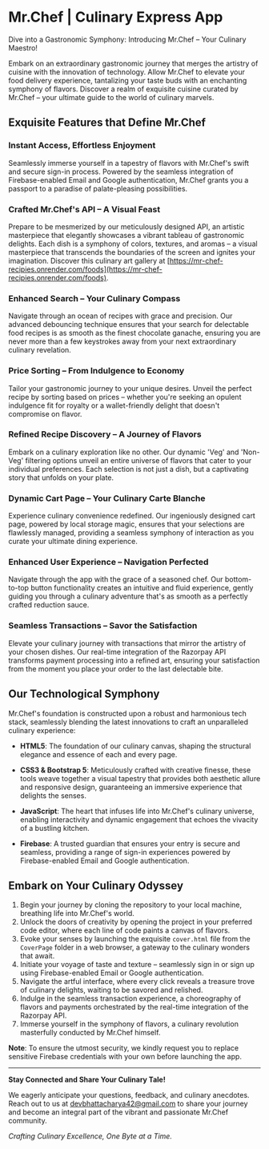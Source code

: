 # Mr.Chef | Culinary Express App

Dive into a Gastronomic Symphony: Introducing Mr.Chef – Your Culinary Maestro!

Embark on an extraordinary gastronomic journey that merges the artistry of cuisine with the innovation of technology. Allow Mr.Chef to elevate your food delivery experience, tantalizing your taste buds with an enchanting symphony of flavors. Discover a realm of exquisite cuisine curated by Mr.Chef – your ultimate guide to the world of culinary marvels.

## **Exquisite Features that Define Mr.Chef**

### **Instant Access, Effortless Enjoyment**
Seamlessly immerse yourself in a tapestry of flavors with Mr.Chef's swift and secure sign-in process. Powered by the seamless integration of Firebase-enabled Email and Google authentication, Mr.Chef grants you a passport to a paradise of palate-pleasing possibilities.

### **Crafted Mr.Chef's API – A Visual Feast**
Prepare to be mesmerized by our meticulously designed API, an artistic masterpiece that elegantly showcases a vibrant tableau of gastronomic delights. Each dish is a symphony of colors, textures, and aromas – a visual masterpiece that transcends the boundaries of the screen and ignites your imagination. Discover this culinary art gallery at [https://mr-chef-recipies.onrender.com/foods](https://mr-chef-recipies.onrender.com/foods).

### **Enhanced Search – Your Culinary Compass**
Navigate through an ocean of recipes with grace and precision. Our advanced debouncing technique ensures that your search for delectable food recipes is as smooth as the finest chocolate ganache, ensuring you are never more than a few keystrokes away from your next extraordinary culinary revelation.

### **Price Sorting – From Indulgence to Economy**
Tailor your gastronomic journey to your unique desires. Unveil the perfect recipe by sorting based on prices – whether you're seeking an opulent indulgence fit for royalty or a wallet-friendly delight that doesn't compromise on flavor.

### **Refined Recipe Discovery – A Journey of Flavors**
Embark on a culinary exploration like no other. Our dynamic 'Veg' and 'Non-Veg' filtering options unveil an entire universe of flavors that cater to your individual preferences. Each selection is not just a dish, but a captivating story that unfolds on your plate.

### **Dynamic Cart Page – Your Culinary Carte Blanche**
Experience culinary convenience redefined. Our ingeniously designed cart page, powered by local storage magic, ensures that your selections are flawlessly managed, providing a seamless symphony of interaction as you curate your ultimate dining experience.

### **Enhanced User Experience – Navigation Perfected**
Navigate through the app with the grace of a seasoned chef. Our bottom-to-top button functionality creates an intuitive and fluid experience, gently guiding you through a culinary adventure that's as smooth as a perfectly crafted reduction sauce.

### **Seamless Transactions – Savor the Satisfaction**
Elevate your culinary journey with transactions that mirror the artistry of your chosen dishes. Our real-time integration of the Razorpay API transforms payment processing into a refined art, ensuring your satisfaction from the moment you place your order to the last delectable bite.

## **Our Technological Symphony**

Mr.Chef's foundation is constructed upon a robust and harmonious tech stack, seamlessly blending the latest innovations to craft an unparalleled culinary experience:

- **HTML5**: The foundation of our culinary canvas, shaping the structural elegance and essence of each and every page.

- **CSS3 & Bootstrap 5**: Meticulously crafted with creative finesse, these tools weave together a visual tapestry that provides both aesthetic allure and responsive design, guaranteeing an immersive experience that delights the senses.

- **JavaScript**: The heart that infuses life into Mr.Chef's culinary universe, enabling interactivity and dynamic engagement that echoes the vivacity of a bustling kitchen.

- **Firebase**: A trusted guardian that ensures your entry is secure and seamless, providing a range of sign-in experiences powered by Firebase-enabled Email and Google authentication.

## **Embark on Your Culinary Odyssey**

1. Begin your journey by cloning the repository to your local machine, breathing life into Mr.Chef's world.
2. Unlock the doors of creativity by opening the project in your preferred code editor, where each line of code paints a canvas of flavors.
3. Evoke your senses by launching the exquisite `cover.html` file from the `CoverPage` folder in a web browser, a gateway to the culinary wonders that await.
4. Initiate your voyage of taste and texture – seamlessly sign in or sign up using Firebase-enabled Email or Google authentication.
5. Navigate the artful interface, where every click reveals a treasure trove of culinary delights, waiting to be savored and relished.
6. Indulge in the seamless transaction experience, a choreography of flavors and payments orchestrated by the real-time integration of the Razorpay API.
7. Immerse yourself in the symphony of flavors, a culinary revolution masterfully conducted by Mr.Chef himself.

**Note**: To ensure the utmost security, we kindly request you to replace sensitive Firebase credentials with your own before launching the app.

---

**Stay Connected and Share Your Culinary Tale!**

We eagerly anticipate your questions, feedback, and culinary anecdotes. Reach out to us at devbhattacharya42@gmail.com to share your journey and become an integral part of the vibrant and passionate Mr.Chef community.

*Crafting Culinary Excellence, One Byte at a Time.*
